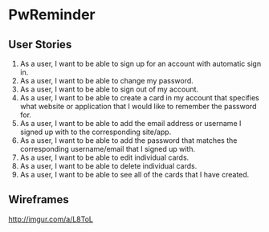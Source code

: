 # PwReminder

## User Stories
1. As a user, I want to be able to sign up for an account with automatic sign in.
2. As a user, I want to be able to change my password.
3. As a user, I want to be able to sign out of my account.
4. As a user, I want to be able to create a card in my account that specifies what website or application that I would like to remember the password for.
5. As a user, I want to be able to add the email address or username I signed up with to the corresponding site/app.
6. As a user, I want to be able to add the password that matches the corresponding username/email that I signed up with.
7. As a user, I want to be able to edit individual cards.
8. As a user, I want to be able to delete individual cards.
9. As a user, I want to be able to see all of the cards that I have created.

## Wireframes
http://imgur.com/a/L8ToL
